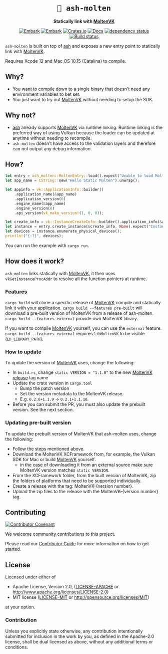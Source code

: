 <!-- Allow this file to not have a first line heading -->
<!-- markdownlint-disable-file MD041 -->

<!-- inline html -->
<!-- markdownlint-disable-file MD033 -->

<div align="center">

# `🌋 ash-molten`

**Statically link with [MoltenVK]**

[![Embark](https://img.shields.io/badge/embark-open%20source-blueviolet.svg)](https://embark.dev)
[![Embark](https://img.shields.io/badge/discord-ark-%237289da.svg?logo=discord)](https://discord.gg/dAuKfZS)
[![Crates.io](https://img.shields.io/crates/v/ash-molten.svg)](https://crates.io/crates/ash-molten)
[![Docs](https://docs.rs/ash-molten/badge.svg)](https://docs.rs/ash-molten)
[![dependency status](https://deps.rs/repo/github/EmbarkStudios/ash-molten/status.svg)](https://deps.rs/repo/github/EmbarkStudios/ash-molten)
[![Build status](https://github.com/EmbarkStudios/ash-molten/workflows/CI/badge.svg)](https://github.com/EmbarkStudios/ash-molten/actions)

</div>

`ash-molten` is built on top of [ash] and exposes a new entry point to statically link with [MoltenVK].

Requires Xcode 12 and Mac OS 10.15 (Catalina) to compile.

## Why?

* You want to compile down to a single binary that doesn't need any environment variables to bet set.
* You just want to try out [MoltenVK] without needing to setup the SDK.

## Why not?

* [ash] already supports [MoltenVK] via runtime linking. Runtime linking is the preferred way of using Vulkan because the loader can be updated at anytime without needing to recompile.
* `ash-molten` doesn't have access to the validation layers and therefore can not output any debug information.

## How?

```rust
let entry = ash_molten::MoltenEntry::load().expect("Unable to load Molten");
let app_name = CString::new("Hello Static Molten").unwrap();

let appinfo = vk::ApplicationInfo::builder()
    .application_name(&app_name)
    .application_version(0)
    .engine_name(&app_name)
    .engine_version(0)
    .api_version(vk_make_version!(1, 0, 0));

let create_info = vk::InstanceCreateInfo::builder().application_info(&appinfo);
let instance = entry.create_instance(&create_info, None).expect("Instance");
let devices = instance.enumerate_physical_devices();
println!("{:?}", devices);
```

You can run the example with `cargo run`.

## How does it work?

`ash-molten` links statically with [MoltenVK], it then uses `vkGetInstanceProcAddr` to resolve all the function pointers at runtime.

### Features

`cargo build` will clone a specific release of [MoltenVK] compile and statically link it with your application.
`cargo build --features pre-built` will download a pre-built version of MoltenVK from a release of ash-molten.
`cargo build --features external` provide own MoltenVK library.

If you want to compile [MoltenVK] yourself, you can use the `external` feature. `cargo build --features external` requires `libMoltenVK` to be visible (`LD_LIBRARY_PATH`).

### How to update

To update the version of [MoltenVK] uses, change the following:

* In `build.rs`, change `static VERSION = "1.1.0"` to the new [MoltenVK release](https://github.com/KhronosGroup/MoltenVK/releases) tag name
* Update the crate version in `Cargo.toml`
  * Bump the patch version
  * Set the version metadata to the MoltenVK release.
  * E.g. `0.2.0+1.1.9` -> `0.2.1+1.1.10`.
* Before you can submit the PR, you must also update the prebuilt version. See the next section.

### Updating pre-built version

To update the prebuilt version of MoltenVK that ash-molten uses, change the following:

* Follow the steps mentioned above.
* Download the MoltenVK XCFramework from, for example, the Vulkan SDK for Mac or build [MoltenVK] yourself.
  * in the case of downloading it from an external source make sure MoltenVK version matches `static VERSION`.
* From the XCFramework folder, from the built version of MoltenVK, zip the folders of platforms that need to be supported individually.
* Create a release with the tag: MoltenVK-{version number}.
* Upload the zip files to the release with the MoltenVK-{version number} tag.

## Contributing

[![Contributor Covenant](https://img.shields.io/badge/contributor%20covenant-v1.4-ff69b4.svg)](CODE_OF_CONDUCT.md)

We welcome community contributions to this project.

Please read our [Contributor Guide](CONTRIBUTING.md) for more information on how to get started.

## License

Licensed under either of

* Apache License, Version 2.0, ([LICENSE-APACHE](LICENSE-APACHE) or <http://www.apache.org/licenses/LICENSE-2.0>)
* MIT license ([LICENSE-MIT](LICENSE-MIT) or <http://opensource.org/licenses/MIT>)

at your option.

### Contribution

Unless you explicitly state otherwise, any contribution intentionally
submitted for inclusion in the work by you, as defined in the Apache-2.0
license, shall be dual licensed as above, without any additional terms or
conditions.

[MoltenVK]: https://github.com/KhronosGroup/MoltenVK
[ash]: https://github.com/MaikKlein/ash
